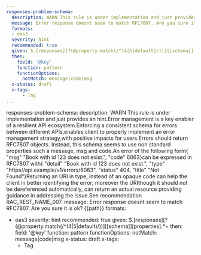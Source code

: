 ```yaml
---
responses-problem-schema:
  description: WARN This rule is under implementation and just provides an hint.Error  management is a key enabler of a resilient API ecosystem.Enforcing a consistent schema for errors between different APIs,enables client to properly implement an error management strategy,with positive impacts for users.Errors should return RFC7807 objects. Instead, this schema seems to use non standard properties such a message, msg and code.An error of the following form{  "msg" "Book with id 123 does not exist.",  "code" 6063}can be expressed in RFC7807 with{  "detail" "Book with id 123 does not exist.",  "type" "https//api.example/v1/errors/6063",  "status" 404,  "title" "Not Found"}Returning an URI in type, instead of an opaque code can help the client in better identifying the error; moreover the URIthough it should not be dereferenced automatically, can return an actual resource providing guidance in addressing the issue.See recommendation RAC_REST_NAME_007.
  message: Error response doesnt seem to match RFC7807. Are you sure it is ok? {{path}}
  formats:
  - oas3
  severity: hint
  recommended: true
  given: $.[responses][?(@property.match(/^(4|5|default)/))][[schema]][properties].*~
  then:
    field: '@key'
    function: pattern
    functionOptions:
      notMatch: message|code|msg
  x-status: draft
  x-tags:
      - Tag          
...
```

responses-problem-schema:
  description: WARN This rule is under implementation and just provides an hint.Error  management is a key enabler of a resilient API ecosystem.Enforcing a consistent schema for errors between different APIs,enables client to properly implement an error management strategy,with positive impacts for users.Errors should return RFC7807 objects. Instead, this schema seems to use non standard properties such a message, msg and code.An error of the following form{  "msg" "Book with id 123 does not exist.",  "code" 6063}can be expressed in RFC7807 with{  "detail" "Book with id 123 does not exist.",  "type" "https//api.example/v1/errors/6063",  "status" 404,  "title" "Not Found"}Returning an URI in type, instead of an opaque code can help the client in better identifying the error; moreover the URIthough it should not be dereferenced automatically, can return an actual resource providing guidance in addressing the issue.See recommendation RAC_REST_NAME_007.
  message: Error response doesnt seem to match RFC7807. Are you sure it is ok? {{path}}
  formats:
  - oas3
  severity: hint
  recommended: true
  given: $.[responses][?(@property.match(/^(4|5|default)/))][[schema]][properties].*~
  then:
    field: '@key'
    function: pattern
    functionOptions:
      notMatch: message|code|msg
  x-status: draft
  x-tags:
      - Tag          